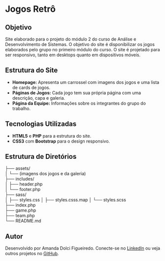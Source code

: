 # Jogos Retrô

## Objetivo

Site elaborado para o projeto do módulo 2 do curso de Análise e Desenvolvimento de Sistemas. O objetivo do site é disponibilizar os jogos elaborados pelo grupo no primeiro módulo do curso. O site é projetado para ser responsivo, tanto em desktops quanto em dispositivos móveis.

## Estrutura do Site

- **Homepage:** Apresenta um carrossel com imagens dos jogos e uma lista de cards de jogos.
- **Páginas de Jogos:** Cada jogo tem sua própria página com uma descrição, capa e galeria.
- **Página da Equipe:** Informações sobre os integrantes do grupo do trabalho.

## Tecnologias Utilizadas

- **HTML5** e **PHP** para a estrutura do site.
- **CSS3** com **Bootstrap** para o design responsivo.

## Estrutura de Diretórios

├── assets/  
│ └── (imagens dos jogos e da galeria)  
├── includes/  
│ ├── header.php  
│ └── footer.php  
├── sass/  
│ ├── styles.css
│ ├── styles.csss.map
│ └── styles.scss  
├── index.php  
├── game.php  
├── team.php  
└── README.md

## Autor

Desenvolvido por Amanda Dolci Figueiredo. Conecte-se no [LinkedIn](https://www.linkedin.com/in/amandadolcifigueiredo/) ou veja outros projetos no [GitHub](https://github.com/amandadolci).
